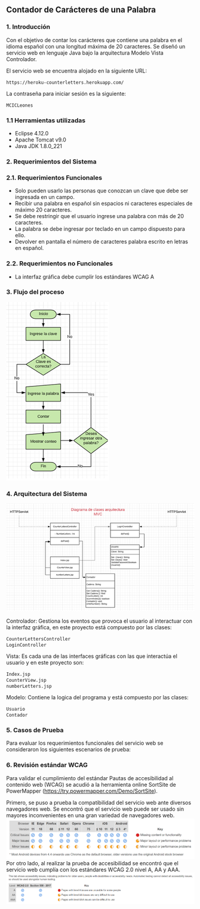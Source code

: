 ## Contador de Carácteres de una Palabra

 ### 1.	Introducción 

Con el objetivo de contar los carácteres que contiene una palabra en el idioma español con una longitud máxima de 20 caracteres. Se diseñó un servicio web en lenguaje Java bajo la arquitectura Modelo Vista Controlador.

El servicio web se encuentra alojado en la siguiente URL:
```
https://heroku-counterletters.herokuapp.com/
```
La contraseña para iniciar sesión es la siguiente:
```
MCICLeones
```
### 1.1	Herramientas utilizadas

*	Eclipse 4.12.0
*	Apache Tomcat v9.0
*	Java JDK 1.8.0_221

 ### 2.	Requerimientos del Sistema 

### 2.1. Requerimientos Funcionales

*	Solo pueden usarlo las personas que conozcan un clave que debe ser ingresada en un campo.
*	Recibir una palabra en español sin espacios ni caracteres especiales de máximo 20 caracteres.
*	Se debe restringir que el usuario ingrese una palabra con más de 20 caracteres.
*	La palabra se debe ingresar por teclado en un campo dispuesto para ello.
*	Devolver en pantalla el número de caracteres palabra escrito en letras en español.


### 2.2. Requerimientos no Funcionales

*	La interfaz gráfica debe cumplir los estándares WCAG A

 ### 3.	Flujo del proceso

![FlujoProceso](https://raw.githubusercontent.com/admontenegroa/heroku-CounterLetters/master/FlujoProceso.png)

 ### 4.	Arquitectura del Sistema

![Diagrama de Clases](https://raw.githubusercontent.com/admontenegroa/heroku-CounterLetters/master/DiagramaClases.png)

Controlador: Gestiona los eventos que provoca el usuario al interactuar con la interfaz gráfica, en este proyecto está compuesto por las clases:
```
CounterLettersController
LoginController
```
Vista: Es cada una de las interfaces gráficas con las que interactúa el usuario y en este proyecto son:
```
Index.jsp
CounterView.jsp
numberLetters.jsp
```
Modelo: Contiene la logica del programa y está compuesto por las clases: 
```
Usuario 
Contador  
```
 ### 5. Casos de Prueba
 Para evaluar los requerimientos funcionales del servicio web se consideraron los siguientes escenarios de prueba:
 ### 6. Revisión estándar WCAG
 Para validar el cumplimiento del estándar Pautas de accesibilidad al contenido web (WCAG) se acudió a la herramienta online SortSite de PowerMapper (https://try.powermapper.com/Demo/SortSite).

 Primero, se puso a prueba la compatibilidad del servicio web ante diversos navegadores web. Se encontró que el servicio web puede ser usado sin mayores inconvenientes en una gran variedad de navegadores web.
 ![Compatibility](https://raw.githubusercontent.com/admontenegroa/heroku-CounterLetters/master/Compatibility.png)
 Por otro lado, al realizar la prueba de accesibilidad se encontró que el servicio web cumplía con los estándares WCAG 2.0 nivel A, AA y AAA.
 ![WCAG](https://raw.githubusercontent.com/admontenegroa/heroku-CounterLetters/master/WCAG.png)